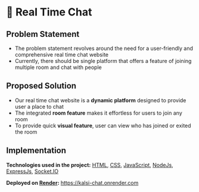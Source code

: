 # 🚀 Real Time Chat 

## Problem Statement

* The problem statement revolves around the need for a user-friendly and comprehensive real time chat website
* Currently, there should be single platform that offers a feature of joining multiple room and chat with people

## Proposed Solution

* Our real time chat website is a **dynamic platform** designed to provide user a place to chat
* The integrated **room feature** makes it effortless for users to join any room
* To provide quick **visual feature**, user can view who has joined or exited the room

## Implementation

**Technologies used in the project:** [HTML](https://developer.mozilla.org/en-US/docs/Web/HTML), [CSS](https://developer.mozilla.org/en-US/docs/Web/CSS), [JavaScript](https://developer.mozilla.org/en-US/docs/Web/JavaScript), [NodeJs](https://nodejs.org/docs/latest/api/), [ExpressJs](https://expressjs.com/), [Socket.IO](https://socket.io/)

**Deployed on [Render](https://render.com/):**
https://kalsi-chat.onrender.com
